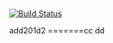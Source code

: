 [![Build Status](https://buildhive.cloudbees.com/job/agiledevday/job/add2012/badge/icon)](https://buildhive.cloudbees.com/job/agiledevday/job/add2012/)

add201d2
=======cc
dd